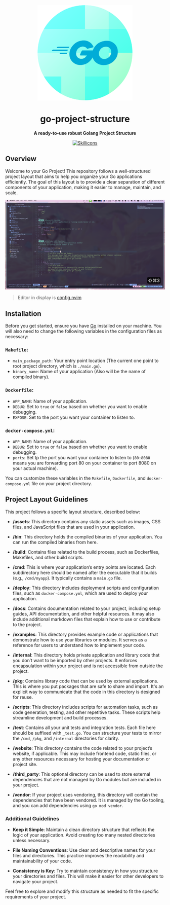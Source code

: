 <div align="center">

<img src="./assets/icon-512.png" alt="Hero" width="300px" height="300px" title="This is Hero" />

# go-project-structure

**A ready-to-use robust Golang Project Structure**

[![Skillicons](https://skillicons.dev/icons?i=go,docker)](https://skillicons.dev)

</div>

## Overview

Welcome to your Go Project! This repository follows a well-structured project layout that aims to help you organize your Go applications efficiently. The goal of this layout is to provide a clear separation of different components of your application, making it easier to manage, maintain, and scale.

<p align="center">

<img src="./assets/screenshot.png" alt="Big Hero" title="This is Hero" />

</p>

> Editor in display is [config.nvim](https://github.com/BillyAddlers/config.nvim)

## Installation

Before you get started, ensure you have [Go](https://go.dev/doc/install) installed on your machine. You will also need to change the following variables in the configuration files as necessary:

### `Makefile`:

-   `main_package_path`: Your entry point location (The current one point to root project directory, which is `./main.go`).
-   `binary_name`: Name of your application (Also will be the name of compiled binary).

### `Dockerfile`:

-   `APP_NAME`: Name of your application.
-   `DEBUG`: Set to `true` or `false` based on whether you want to enable debugging.
-   `EXPOSE`: Set to the port you want your container to listen to.

### `docker-compose.yml`:

-   `APP_NAME`: Name of your application.
-   `DEBUG`: Set to `true` or `false` based on whether you want to enable debugging.
-   `ports`: Set tp the port you want your container to listen to (`80:8080` means you are forwarding port 80 on your container to port 8080 on your actual machine).

You can customize these variables in the `Makefile`, `Dockerfile`, and `docker-compose.yml` file on your project directory.

## Project Layout Guidelines

This project follows a specific layout structure, described below:

-   **/assets**: This directory contains any static assets such as images, CSS files, and JavaScript files that are used in your application.

-   **/bin**: This directory holds the compiled binaries of your application. You can run the compiled binaries from here.

-   **/build**: Contains files related to the build process, such as Dockerfiles, Makefiles, and other build scripts.

-   **/cmd**: This is where your application’s entry points are located. Each subdirectory here should be named after the executable that it builds (e.g., `/cmd/myapp`). It typically contains a `main.go` file.

-   **/deploy**: This directory includes deployment scripts and configuration files, such as `docker-compose.yml`, which are used to deploy your application.

-   **/docs**: Contains documentation related to your project, including setup guides, API documentation, and other helpful resources. It may also include additional markdown files that explain how to use or contribute to the project.

-   **/examples**: This directory provides example code or applications that demonstrate how to use your libraries or modules. It serves as a reference for users to understand how to implement your code.

-   **/internal**: This directory holds private application and library code that you don’t want to be imported by other projects. It enforces encapsulation within your project and is not accessible from outside the project.

-   **/pkg**: Contains library code that can be used by external applications. This is where you put packages that are safe to share and import. It's an explicit way to communicate that the code in this directory is designed for reuse.

-   **/scripts**: This directory includes scripts for automation tasks, such as code generation, testing, and other repetitive tasks. These scripts help streamline development and build processes.

-   **/test**: Contains all your unit tests and integration tests. Each file here should be suffixed with `_test.go`. You can structure your tests to mirror the `/cmd`, `/pkg`, and `/internal` directories for clarity.

-   **/website**: This directory contains the code related to your project’s website, if applicable. This may include frontend code, static files, or any other resources necessary for hosting your documentation or project site.

-   **/third_party**: This optional directory can be used to store external dependencies that are not managed by Go modules but are included in your project.

-   **/vendor**: If your project uses vendoring, this directory will contain the dependencies that have been vendored. It is managed by the Go tooling, and you can add dependencies using `go mod vendor`.

### Additional Guidelines

-   **Keep it Simple**: Maintain a clean directory structure that reflects the logic of your application. Avoid creating too many nested directories unless necessary.

-   **File Naming Conventions**: Use clear and descriptive names for your files and directories. This practice improves the readability and maintainability of your code.

-   **Consistency is Key**: Try to maintain consistency in how you structure your directories and files. This will make it easier for other developers to navigate your project.

Feel free to explore and modify this structure as needed to fit the specific requirements of your project.
